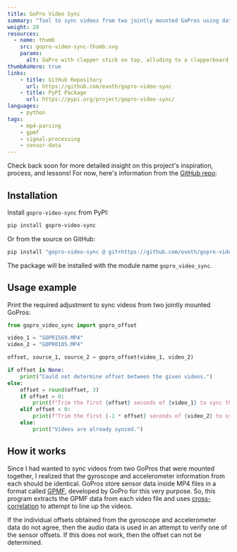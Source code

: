 ```yaml
---
title: GoPro Video Sync
summary: "Tool to sync videos from two jointly mounted GoPros using data from multiple sensors"
weight: 20
resources:
  - name: thumb
    src: gopro-video-sync-thumb.svg
    params:
      alt: GoPro with clapper stick on top, alluding to a clapperboard.
thumbAsHero: true
links:
    - title: GitHub Repository
      url: https://github.com/evoth/gopro-video-sync
    - title: PyPI Package
      url: https://pypi.org/project/gopro-video-sync/
languages:
    - python
tags:
    - mp4-parsing
    - gpmf
    - signal-processing
    - sensor-data
---
```


Check back soon for more detailed insight on this project's inspiration, process, and lessons! For now, here's information from the [GitHub repo](https://github.com/evoth/gopro-video-sync):

## Installation

Install `gopro-video-sync` from PyPI:

```bash
pip install gopro-video-sync
```

Or from the source on GitHub:

```bash
pip install "gopro-video-sync @ git+https://github.com/evoth/gopro-video-sync"
```

The package will be installed with the module name `gopro_video_sync`.

## Usage example

Print the required adjustment to sync videos from two jointly mounted GoPros:

```python
from gopro_video_sync import gopro_offset

video_1 = "GOPR1569.MP4"
video_2 = "GOPR0105.MP4"

offset, source_1, source_2 = gopro_offset(video_1, video_2)

if offset is None:
    print("Could not determine offset between the given videos.")
else:
    offset = round(offset, 3)
    if offset > 0:
        print(f"Trim the first {offset} seconds of {video_1} to sync the videos.")
    elif offset < 0:
        print(f"Trim the first {-1 * offset} seconds of {video_2} to sync the videos.")
    else:
        print("Videos are already synced.")
```

## How it works

Since I had wanted to sync videos from two GoPros that were mounted together, I realized that the gyroscope and accelerometer information from each should be identical. GoPros store sensor data inside MP4 files in a format called [GPMF](https://github.com/gopro/gpmf-parser), developed by GoPro for this very purpose. So, this program extracts the GPMF data from each video file and uses [cross-correlation](https://en.wikipedia.org/wiki/Cross-correlation) to attempt to line up the videos.

If the individual offsets obtained from the gyroscope and accelerometer data do not agree, then the audio data is used in an attempt to verify one of the sensor offsets. If this does not work, then the offset can not be determined.
